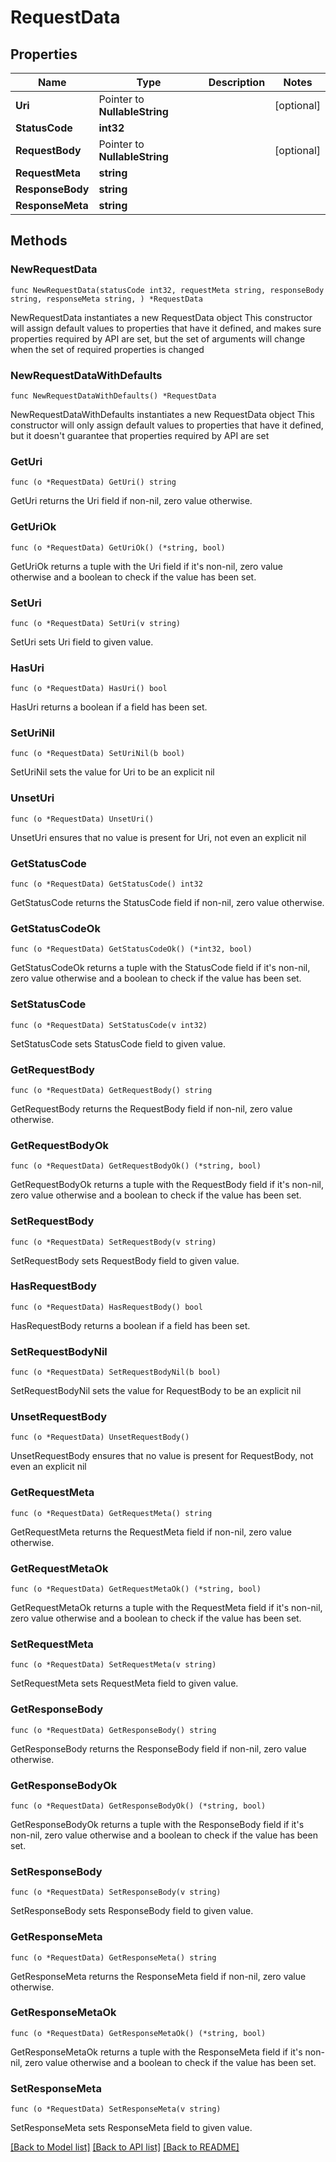 # RequestData

## Properties

Name | Type | Description | Notes
------------ | ------------- | ------------- | -------------
**Uri** | Pointer to **NullableString** |  | [optional] 
**StatusCode** | **int32** |  | 
**RequestBody** | Pointer to **NullableString** |  | [optional] 
**RequestMeta** | **string** |  | 
**ResponseBody** | **string** |  | 
**ResponseMeta** | **string** |  | 

## Methods

### NewRequestData

`func NewRequestData(statusCode int32, requestMeta string, responseBody string, responseMeta string, ) *RequestData`

NewRequestData instantiates a new RequestData object
This constructor will assign default values to properties that have it defined,
and makes sure properties required by API are set, but the set of arguments
will change when the set of required properties is changed

### NewRequestDataWithDefaults

`func NewRequestDataWithDefaults() *RequestData`

NewRequestDataWithDefaults instantiates a new RequestData object
This constructor will only assign default values to properties that have it defined,
but it doesn't guarantee that properties required by API are set

### GetUri

`func (o *RequestData) GetUri() string`

GetUri returns the Uri field if non-nil, zero value otherwise.

### GetUriOk

`func (o *RequestData) GetUriOk() (*string, bool)`

GetUriOk returns a tuple with the Uri field if it's non-nil, zero value otherwise
and a boolean to check if the value has been set.

### SetUri

`func (o *RequestData) SetUri(v string)`

SetUri sets Uri field to given value.

### HasUri

`func (o *RequestData) HasUri() bool`

HasUri returns a boolean if a field has been set.

### SetUriNil

`func (o *RequestData) SetUriNil(b bool)`

 SetUriNil sets the value for Uri to be an explicit nil

### UnsetUri
`func (o *RequestData) UnsetUri()`

UnsetUri ensures that no value is present for Uri, not even an explicit nil
### GetStatusCode

`func (o *RequestData) GetStatusCode() int32`

GetStatusCode returns the StatusCode field if non-nil, zero value otherwise.

### GetStatusCodeOk

`func (o *RequestData) GetStatusCodeOk() (*int32, bool)`

GetStatusCodeOk returns a tuple with the StatusCode field if it's non-nil, zero value otherwise
and a boolean to check if the value has been set.

### SetStatusCode

`func (o *RequestData) SetStatusCode(v int32)`

SetStatusCode sets StatusCode field to given value.


### GetRequestBody

`func (o *RequestData) GetRequestBody() string`

GetRequestBody returns the RequestBody field if non-nil, zero value otherwise.

### GetRequestBodyOk

`func (o *RequestData) GetRequestBodyOk() (*string, bool)`

GetRequestBodyOk returns a tuple with the RequestBody field if it's non-nil, zero value otherwise
and a boolean to check if the value has been set.

### SetRequestBody

`func (o *RequestData) SetRequestBody(v string)`

SetRequestBody sets RequestBody field to given value.

### HasRequestBody

`func (o *RequestData) HasRequestBody() bool`

HasRequestBody returns a boolean if a field has been set.

### SetRequestBodyNil

`func (o *RequestData) SetRequestBodyNil(b bool)`

 SetRequestBodyNil sets the value for RequestBody to be an explicit nil

### UnsetRequestBody
`func (o *RequestData) UnsetRequestBody()`

UnsetRequestBody ensures that no value is present for RequestBody, not even an explicit nil
### GetRequestMeta

`func (o *RequestData) GetRequestMeta() string`

GetRequestMeta returns the RequestMeta field if non-nil, zero value otherwise.

### GetRequestMetaOk

`func (o *RequestData) GetRequestMetaOk() (*string, bool)`

GetRequestMetaOk returns a tuple with the RequestMeta field if it's non-nil, zero value otherwise
and a boolean to check if the value has been set.

### SetRequestMeta

`func (o *RequestData) SetRequestMeta(v string)`

SetRequestMeta sets RequestMeta field to given value.


### GetResponseBody

`func (o *RequestData) GetResponseBody() string`

GetResponseBody returns the ResponseBody field if non-nil, zero value otherwise.

### GetResponseBodyOk

`func (o *RequestData) GetResponseBodyOk() (*string, bool)`

GetResponseBodyOk returns a tuple with the ResponseBody field if it's non-nil, zero value otherwise
and a boolean to check if the value has been set.

### SetResponseBody

`func (o *RequestData) SetResponseBody(v string)`

SetResponseBody sets ResponseBody field to given value.


### GetResponseMeta

`func (o *RequestData) GetResponseMeta() string`

GetResponseMeta returns the ResponseMeta field if non-nil, zero value otherwise.

### GetResponseMetaOk

`func (o *RequestData) GetResponseMetaOk() (*string, bool)`

GetResponseMetaOk returns a tuple with the ResponseMeta field if it's non-nil, zero value otherwise
and a boolean to check if the value has been set.

### SetResponseMeta

`func (o *RequestData) SetResponseMeta(v string)`

SetResponseMeta sets ResponseMeta field to given value.



[[Back to Model list]](../README.md#documentation-for-models) [[Back to API list]](../README.md#documentation-for-api-endpoints) [[Back to README]](../README.md)


